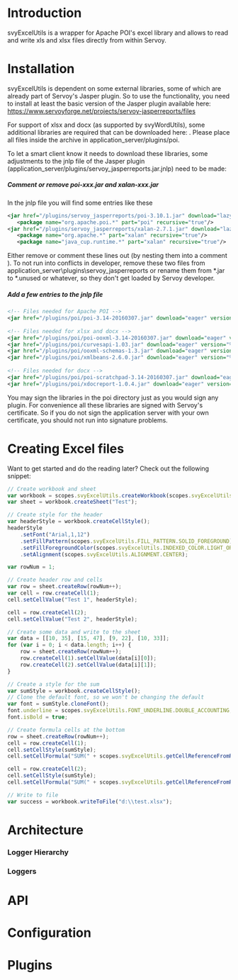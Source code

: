 # Introduction
svyExcelUtils is a wrapper for Apache POI's excel library and allows to read and write xls and xlsx files directly from within Servoy.

# Installation
svyExcelUtils is dependent on some external libraries, some of which are already part of Servoy's Jasper plugin. So to use the functionality, you need to install at least the basic version of the Jasper plugin available here: https://www.servoyforge.net/projects/servoy-jasperreports/files

For support of xlsx and docx (as supported by svyWordUtils), some additional libraries are required that can be downloaded here: . Please place all files inside the archive in application_server/plugins/poi.

To let a smart client know it needs to download these libraries, some adjustments to the jnlp file of the Jasper plugin (application_server/plugins/servoy_jasperreports.jar.jnlp) need to be made:

##### Comment or remove poi-xxx.jar and xalan-xxx.jar

In the jnlp file you will find some entries like these

```xml
<jar href="/plugins/servoy_jasperreports/poi-3.10.1.jar" download="lazy" part="poi" version="3.10.1"/> 
   <package name="org.apache.poi.*" part="poi" recursive="true"/> 
<jar href="/plugins/servoy_jasperreports/xalan-2.7.1.jar" download="lazy" part="xalan" version="2.7.1"/> 
   <package name="org.apache.*" part="xalan" recursive="true"/> 
   <package name="java_cup.runtime.*" part="xalan" recursive="true"/>
```

Either remove or comment these lines out (by nesting them into a comment <!-- ... -->). To not run into conflicts in developer, remove these two files from application_server\plugins\servoy_jasperreports or rename them from *.jar to *.unused or whatever, so they don't get loaded by Servoy developer.

##### Add a few entries to the jnlp file

```xml
<!-- Files needed for Apache POI -->
<jar href="/plugins/poi/poi-3.14-20160307.jar" download="eager" version="%%version%%"/>
			
<!-- Files needed for xlsx and docx -->
<jar href="/plugins/poi/poi-ooxml-3.14-20160307.jar" download="eager" version="%%version%%"/>
<jar href="/plugins/poi/curvesapi-1.03.jar" download="eager" version="%%version%%"/>
<jar href="/plugins/poi/ooxml-schemas-1.3.jar" download="eager" version="%%version%%"/>
<jar href="/plugins/poi/xmlbeans-2.6.0.jar" download="eager" version="%%version%%"/>
    
<!-- Files needed for docx -->
<jar href="/plugins/poi/poi-scratchpad-3.14-20160307.jar" download="eager" version="%%version%%"/>
<jar href="/plugins/poi/xdocreport-1.0.4.jar" download="eager" version="%%version%%"/>
```

You may sign the libraries in the poi directory just as you would sign any plugin. For convenience all these libraries are signed with Servoy's certificate. So if you do not sign the application server with your own certificate, you should not run into signature problems.

# Creating Excel files
Want to get started and do the reading later? Check out the following snippet:
```javascript
// Create workbook and sheet
var workbook = scopes.svyExcelUtils.createWorkbook(scopes.svyExcelUtils.FILE_FORMAT.XLSX);
var sheet = workbook.createSheet("Test");

// Create style for the header
var headerStyle = workbook.createCellStyle();
headerStyle
	.setFont("Arial,1,12")
	.setFillPattern(scopes.svyExcelUtils.FILL_PATTERN.SOLID_FOREGROUND)
	.setFillForegroundColor(scopes.svyExcelUtils.INDEXED_COLOR.LIGHT_ORANGE)
	.setAlignment(scopes.svyExcelUtils.ALIGNMENT.CENTER);

var rowNum = 1;

// Create header row and cells
var row = sheet.createRow(rowNum++);
var cell = row.createCell(1);
cell.setCellValue("Test 1", headerStyle);

cell = row.createCell(2);
cell.setCellValue("Test 2", headerStyle);

// Create some data and write to the sheet
var data = [[10, 35], [15, 47], [9, 22], [10, 33]];
for (var i = 0; i < data.length; i++) {
	row = sheet.createRow(rowNum++);
	row.createCell(1).setCellValue(data[i][0]);
	row.createCell(2).setCellValue(data[i][1]);
}

// Create a style for the sum
var sumStyle = workbook.createCellStyle();
// Clone the default font, so we won't be changing the default
var font = sumStyle.cloneFont();
font.underline = scopes.svyExcelUtils.FONT_UNDERLINE.DOUBLE_ACCOUNTING;
font.isBold = true;

// Create formula cells at the bottom
row = sheet.createRow(rowNum++);
cell = row.createCell(1);
cell.setCellStyle(sumStyle);
cell.setCellFormula("SUM(" + scopes.svyExcelUtils.getCellReferenceFromRange(2, 1 + data.length, 1, 1) + ")");

cell = row.createCell(2);
cell.setCellStyle(sumStyle);
cell.setCellFormula("SUM(" + scopes.svyExcelUtils.getCellReferenceFromRange(2, 1 + data.length, 2, 2) + ")");

// Write to file
var success = workbook.writeToFile("d:\\test.xlsx");
```

# Architecture

### Logger Hierarchy


### Loggers

 
# API

# Configuration
 
# Plugins